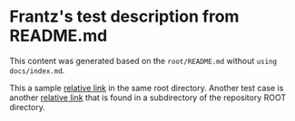 # Frantz's test description from README.md

This content was generated based on the `root/README.md` without `using docs/index.md`.

This a sample [relative link](relative_link.md) in the same root directory.
Another test case is another [relative link](sub/sub_relative_link.md) that is found in a subdirectory of the repository ROOT directory.
